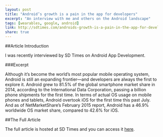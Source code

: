 ```yaml
---
layout: post
title: "Android’s growth is a pain in the app for developers"
excerpt: "An interview with me and others on the Android landscape"
tags: [wearables, google, android]
link: http://sdtimes.com/androids-growth-is-a-pain-in-the-app-for-developers/ 
share: true
---
```

##Article Introduction

I was recently interviewed by SD Times on Android App Development. 

###Excerpt 

Although it’s become the world’s most popular mobile operating system, Android is still an expanding frontier—and developers are always the first to explore it. Android grew to 81.5% of the global smartphone market share in 2014, according to the International Data Corporation, passing a billion phone shipments for the first time. In terms of actual OS usage on mobile phones and tablets, Android overtook iOS for the first time this past July. And as of NetMarketShare’s February 2015 report, Android has a 46.9% worldwide OS market share, compared to 42.6% for iOS.

##The Full Article

The full article is hosted at SD Times and you can access it [here](http://sdtimes.com/androids-growth-is-a-pain-in-the-app-for-developers/).
